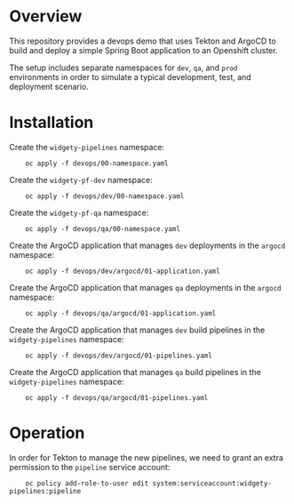 # Overview

This repository provides a devops demo that uses Tekton and ArgoCD to build and deploy a simple Spring Boot application to an Openshift cluster.

The setup includes separate namespaces for `dev`, `qa`, and `prod` environments in order to simulate a typical development, test, and deployment scenario.

# Installation
Create the `widgety-pipelines` namespace: 
```
    oc apply -f devops/00-namespace.yaml
```
Create the `widgety-pf-dev` namespace:
```
    oc apply -f devops/dev/00-namespace.yaml
```
Create the `widgety-pf-qa` namespace:
```
    oc apply -f devops/qa/00-namespace.yaml
```
Create the ArgoCD application that manages `dev` deployments in the `argocd` namespace:
```
    oc apply -f devops/dev/argocd/01-application.yaml
```
Create the ArgoCD application that manages `qa` deployments in the `argocd` namespace:
```
    oc apply -f devops/qa/argocd/01-application.yaml
```
Create the ArgoCD application that manages `dev` build pipelines in the `widgety-pipelines` namespace:
```
    oc apply -f devops/dev/argocd/01-pipelines.yaml
```
Create the ArgoCD application that manages `qa` build pipelines in the `widgety-pipelines` namespace:
```
    oc apply -f devops/qa/argocd/01-pipelines.yaml
```

# Operation
In order for Tekton to manage the new pipelines, we need to grant an extra permission to the `pipeline` service account:
```
    oc policy add-role-to-user edit system:serviceaccount:widgety-pipelines:pipeline
```
